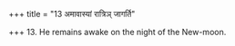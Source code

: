 +++
title = "13 अमावास्यां रात्रिञ् जागर्ति"

+++
13. He remains awake on the night of the New-moon. 
